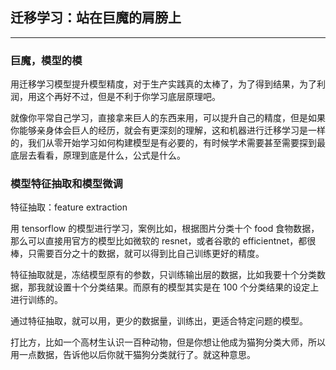## 迁移学习：站在巨魔的肩膀上

---

### 巨魔，模型的模

用迁移学习模型提升模型精度，对于生产实践真的太棒了，为了得到结果，为了利润，用这个再好不过，但是不利于你学习底层原理吧。

就像你平常自己学习，直接拿来巨人的东西来用，可以提升自己的精度，但是如果你能够亲身体会巨人的经历，就会有更深刻的理解，这和机器进行迁移学习是一样的，我们从零开始学习如何构建模型是有必要的，有时候学术需要甚至需要探到最底层去看看，原理到底是什么，公式是什么。

### 模型特征抽取和模型微调

特征抽取：feature extraction

用 tensorflow 的模型进行学习，案例比如，根据图片分类十个 food 食物数据，那么可以直接用官方的模型比如微软的 resnet，或者谷歌的 efficientnet，都很棒，只需要百分之十的数据，就可以得到比自己训练更好的精度。

特征抽取就是，冻结模型原有的参数，只训练输出层的数据，比如我要十个分类数据，那我就设置十个分类结果。而原有的模型其实是在 100 个分类结果的设定上进行训练的。

通过特征抽取，就可以用，更少的数据量，训练出，更适合特定问题的模型。

打比方，比如一个高材生认识一百种动物，但是你想让他成为猫狗分类大师，所以用一点数据，告诉他以后你就干猫狗分类就行了。就这种意思。
